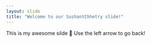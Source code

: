 ```yaml
---
layout: slide
title: "Welcome to our SushantChhetry slide!"
---
```

This is my awesome silde :tada:
Use the left arrow to go back!
